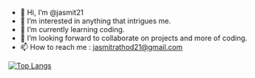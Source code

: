 - 👋 Hi, I’m @jasmit21
- 👀 I’m interested in anything that intrigues me. 
- 🌱 I’m currently learning coding.
- 💞️ I’m looking forward to collaborate on projects and more of coding.
- 📫 How to reach me : jasmitrathod21@gmail.com


<!--![](https://komarev.com/ghpvc/?username=PurpleVen&color=f222ff&label=PROFILE+VIEWS)-->

[![Top Langs](https://github-readme-stats.vercel.app/api/top-langs/?username=jasmit21&layout=compact&theme=synthwave)](https://github.com/jasmit21/github-readme-stats)

<!---
jasmit21/jasmit21 is a ✨ special ✨ repository because its `README.md` (this file) appears on your GitHub profile.
You can click the Preview link to take a look at your changes.
--->
